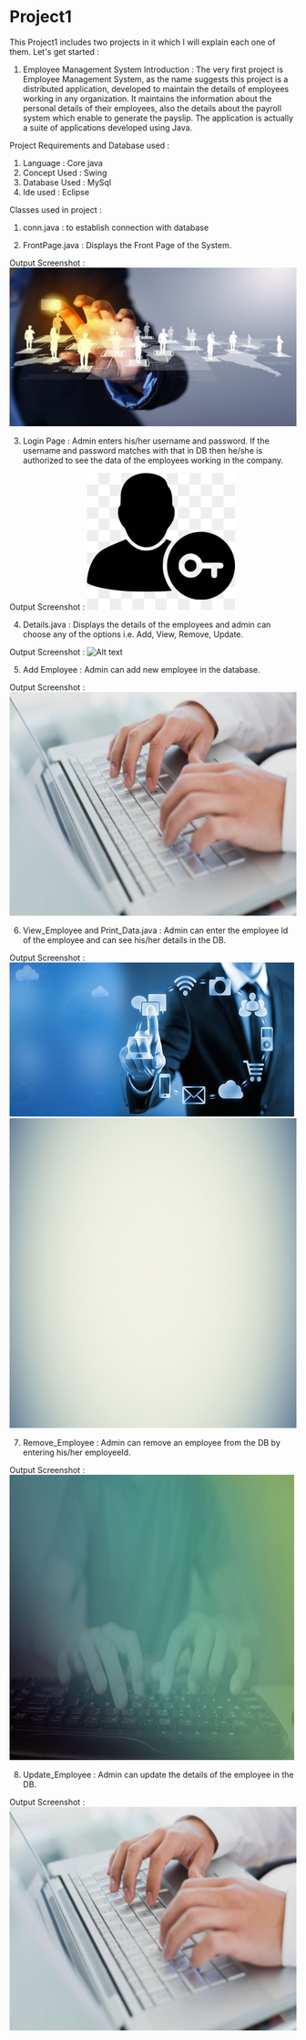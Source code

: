 # Project1

This Project1 includes two projects in it which I will explain each one of them. Let's get started :


1. Employee Management System
Introduction : The very first project is Employee Management System, as the name suggests this project  is a distributed application, developed to maintain the details of employees
working in any organization. It maintains the information about the personal details of their employees, also the details about the payroll system which enable to generate
the payslip. The application is actually a suite of applications developed using Java.


Project Requirements and Database used : 
1. Language : Core java
2. Concept Used : Swing
3. Database Used : MySql
4. Ide used : Eclipse


Classes used in project :
1. conn.java : to establish connection with database

2. FrontPage.java : Displays the Front Page of the System.

Output Screenshot :
![Alt text](EmployeeManagementSystem/src/icons/front.jpg?raw=true "Title")

3. Login Page : Admin enters his/her username and password. If the username and password matches with that in DB then he/she is authorized to see the data of the employees working 
in the company.

Output Screenshot :
![Alt text](EmployeeManagementSystem/src/icons/login.jpg?raw=true "Title")

4. Details.java : Displays the details of the employees and admin can choose any of the options i.e. Add, View, Remove, Update.

Output Screenshot :
![Alt text](EmployeeManagementSystem/src/icons/display.jpg?raw=true "Title")

5. Add Employee : Admin can add new employee in the database.

Output Screenshot :
![Alt text](EmployeeManagementSystem/src/icons/add_employee.jpg?raw=true "Title")

6. View_Employee and Print_Data.java : Admin can enter the employee Id of the employee and can see his/her details in the DB.

Output Screenshot :
![Alt text](EmployeeManagementSystem/src/icons/view.jpg?raw=true "Title")
![Alt text](EmployeeManagementSystem/src/icons/print.jpg?raw=true "Title")

7. Remove_Employee : Admin can remove an employee from the DB by entering his/her employeeId.

Output Screenshot :
![Alt text](EmployeeManagementSystem/src/icons/remove.jpg?raw=true "Title")

8. Update_Employee : Admin can update the details of the employee in the DB.

Output Screenshot :
![Alt text](EmployeeManagementSystem/src/icons/add_employee.jpg?raw=true "Title")

